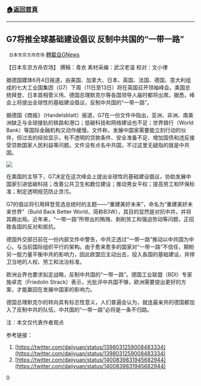 ###  [:house:返回首頁](https://github.com/ourhimalayas/txt)
---

## G7将推全球基础建设倡议 反制中共国的“一带一路”
` 日本东京方舟农场` [轉載自GNews](https://gnews.org/zh-hans/1298987/)

【日本东京方舟农场】 撰稿：青衣     素材采编：武汉老温     校对：文小律

据德国媒体6月4日报道，由美国、加拿大、日本、英国、法国、德国、意大利组成的七大工业国集团（G7）下周（11日至13日）将在英国召开领袖峰会。美国总统拜登、日本首相菅义伟、德国总理默克尔等各国领导人届时都将出席。据悉，峰会上将提出全球性的基础建设倡议，反制中共国的“一带一路”。

据德国《商报》（Handelsblatt）报道，G7在一份文件中指出，亚洲、非洲、南美洲缺乏与全球接轨的铁路和港口；低碳科技和网络建设也不足；世界银行（World Bank）等国际金融机构又动作缓慢。文件称，发展中国家需要能立刻行动的伙伴，但过去的经验显示，有不透明的贷款条件、安全准备不足、增加国债和违反接受贷款国家人民利益等问题。文件没有点名中共国，不过这里无疑指的就是中共国。

![]()![](https://gnews-media-offload.s3.amazonaws.com/wp-content/uploads/2021/06/04233948/356E374D-1E96-4660-8E75-98AB2846BBA8.jpeg)

在美国的主导下，G7决定在这次峰会上提出全球性的基础建设倡议，协助发展中国家引进低碳科技；改善公共卫生和数位建设；推动男女平权；提高劳工和环保标准；制定透明规范防止贪污。

G7的倡议将引用拜登竞选总统时的主题——“重建美好未来”，命名为“重建美好未来世界”（Build Back Better World，简称B3W），其目的显然是对抗中共，并将其踢出局。近年来，“一带一路”所带出的贿赂、剥削劳工和强迫劳动等问题，正招致各国的反对和抵抗。

德国外交部日前在一份内部文件中警告，中共正透过“一带一路”推动以中共国为中心，与当前国际组织平行的架构。由于愈来愈多的国家对“一带一路”不信任，期盼另一股力量平衡中共的影响力，因此欧盟应主动出击，投入各国的基础建设，并捍卫当地的人权、劳工和法治标准。

欧洲业界也要求拟定战略，反制中共国的“一带一路”。德国工业联盟（BDI）专家施卓克（Friedolin Strack）表示，光批评中共国不够，欧洲需要提出更好的方案，才能赢回在发展中国家的影响力。

德国总理默克尔的转向具有标志性意义，人们普遍会认为，就连最亲共的德国都加入了反制中共的队伍，中共国的“一带一路”必将是一条不归路。

注：本文仅代表作者观点

参考链接：

1. [https://twitter.com/dajiyuan/status/1398031259008483334](https://twitter.com/dajiyuan/status/1398031259008483334)
2. [https://twitter.com/dajiyuan/status/1400839831945682944](https://twitter.com/dajiyuan/status/1400839831945682944)


0
